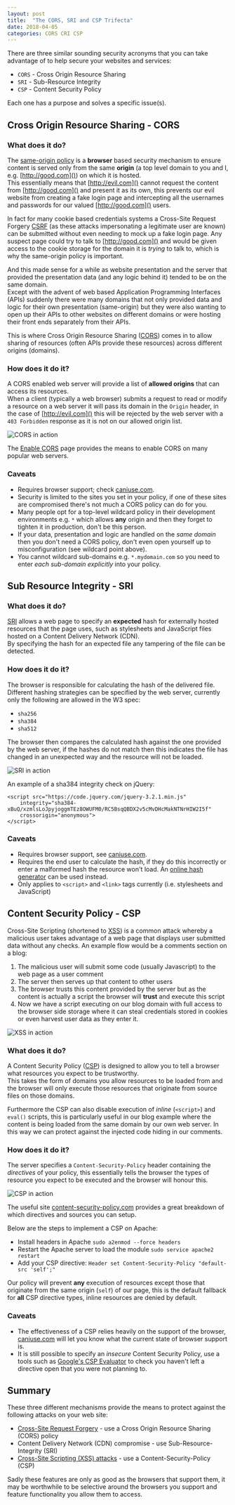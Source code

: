 ```yaml
---
layout: post
title:  "The CORS, SRI and CSP Trifecta"
date: 2018-04-05
categories: CORS CRI CSP
---
```


There are three similar sounding security acronyms that you can take advantage of to help secure your websites and services:

* `CORS` - Cross Origin Resource Sharing
* `SRI` - Sub-Resource Integrity 
* `CSP` - Content Security Policy

Each one has a purpose and solves a specific issue(s).

## Cross Origin Resource Sharing - CORS
### What does it do?
The [same-origin policy][SOP] is a **browser** based security mechanism to ensure content is served only from the same **origin** (a top level domain to you and I, e.g. [http://good.com]()) on which it is hosted.  
This essentially means that [http://evil.com]() cannot request the content from [http://good.com]() and present it as its own, this prevents our evil website from creating a fake login page and intercepting all the usernames and passwords for our valued [http://good.com]() users. 

In fact for many cookie based credentials systems a Cross-Site Request Forgery [CSRF][CSRf] (as these attacks impersonating a legitimate user are known) can be submitted without even needing to mock up a fake login page. Any suspect page could try to talk to [http://good.com]() and would be given access to the cookie storage for the domain it is _trying_ to talk to, which is why the same-origin policy is important.    
 
And this made sense for a while as website presentation and the server that provided the presentation data (and any logic behind it) tended to be on the same domain.  
Except with the advent of web based Application Programming Interfaces (APIs) suddenly there were many domains that not only provided data and logic for their own presentation (same-origin) but they were also wanting to open up their APIs to other websites on different domains or were hosting their front ends separately from their APIs.  

This is where Cross Origin Resource Sharing ([CORS][CORS]) comes in to allow sharing of resources (often APIs provide these resources) across different origins (domains).   

### How does it do it?
A CORS enabled web server will provide a list of **allowed origins** that can access its resources.  
When a client (typically a web browser) submits a request to read or modify a resource on a web server it will pass its domain in the `Origin` header, in the case of [http://evil.com]() this will be rejected by the web server with a `403 Forbidden` response as it is not on our allowed origin list.  

![CORS in action][CORS-image]

The [Enable CORS][Enable CORS] page provides the means to enable CORS on many popular web servers.  

### Caveats
* Requires browser support; check [caniuse.com][CORS caniuse].
* Security is limited to the sites you set in your policy, if one of these sites are compromised there's not much a CORS policy can do for you.
* Many people opt for a top-level wildcard policy in their development environments e.g. `*` which allows **any** origin and then they forget to tighten it in production, don't be this person.
* If your data, presentation and logic are handled on the _same domain_ then you don't need a CORS policy, don't even open yourself up to misconfiguration (see wildcard point above).  
* You cannot wildcard sub-domains e.g. `*.mydomain.com` so you need to enter _each sub-domain explicitly_ into your policy.

## Sub Resource Integrity - SRI
### What does it do?
[SRI][SRI] allows a web page to specify an **expected** hash for externally hosted resources that the page uses, such as stylesheets and JavaScript files hosted on a Content Delivery Network (CDN).  
By specifying the hash for an expected file any tampering of the file can be detected.

### How does it do it?
The browser is responsible for calculating the hash of the delivered file.  
Different hashing strategies can be specified by the web server, currently only the following are allowed in the W3 spec:
* `sha256`
* `sha384`
* `sha512`

The browser then compares the calculated hash against the one provided by the web server, if the hashes do not match then this indicates the file has changed in an unexpected way and the resource will not be loaded.  

![SRI in action][SRI-image]

An example of a sha384 integrity check on jQuery:
```
<script src="https://code.jquery.com/jquery-3.2.1.min.js" 
	integrity="sha384-xBuQ/xzmlsLoJpyjoggmTEz8OWUFM0/RC5BsqQBDX2v5cMvDHcMakNTNrHIW2I5f" 
	crossorigin="anonymous">
</script>
```

### Caveats
* Requires browser support, see [caniuse.com][SRI caniuse].  
* Requires the end user to calculate the hash, if they do this incorrectly or enter a malformed hash the resource won't load. An [online hash generator][SRI Hash] can be used instead.
* Only applies to `<script>` and `<link>` tags currently (i.e. stylesheets and JavaScript)

## Content Security Policy - CSP

Cross-Site Scripting (shortened to [XSS][XSS]) is a common attack whereby a malicious user takes advantage of a web page that displays user submitted data without any checks.
An example flow would be a comments section on a blog:  
1. The malicious user will submit some code (usually Javascript) to the web page as a user comment
2. The server then serves up that content to other users
3. The browser trusts this content provided by the server but as the content is actually a script the browser will **trust** and execute this script
4. Now we have a script executing on our blog domain with full access to the browser side storage where it can steal credentials stored in cookies or even harvest user data as they enter it.

![XSS in action][CSP-before-image]

### What does it do?
A Content Security Policy ([CSP][CSP]) is designed to allow you to tell a browser what resources you expect to be trustworthy.  
This takes the form of domains you allow resources to be loaded from and the browser will only execute those resources that originate from source files on those domains.  

Furthermore the CSP can also disable execution of _inline_ (`<script>`) and `eval()` scripts, this is particularly useful in our blog example where the content is being loaded from the same domain by our own web server. In this way we can protect against the injected code hiding in our comments.  

### How does it do it?
The server specifies a `Content-Security-Policy` header containing the _directives_ of your policy, this essentially tells the browser the types of resource you expect to be executed and the browser will honour this.

![CSP in action][CSP-after-image]

The useful site [content-security-policy.com][CSP Values] provides a great breakdown of which directives and sources you can setup.  

Below are the steps to implement a CSP on Apache:
* Install headers in Apache `sudo a2enmod --force headers`
* Restart the Apache server to load the module `sudo service apache2 restart`
* Add your CSP directive: `Header set Content-Security-Policy "default-src 'self';"`

Our policy will prevent **any** execution of resources except those that originate from the same origin (`self`) of our page, this is the default fallback for **all** CSP directive types, inline resources are denied by default. 

### Caveats
* The effectiveness of a CSP relies heavily on the support of the browser, [caniuse.com][CSP caniuse] will let you know what the current state of browser support is.
* It is still possible to specify an _insecure_ Content Security Policy, use a tools such as [Google's CSP Evaluator][CSP Evaluator] to check you haven't left a directive open that you were not planning to.

## Summary
These three different mechanisms provide the means to protect against the following attacks on your web site:
* [Cross-Site Request Forgery][CSRF] - use a Cross Origin Resource Sharing (CORS) policy
* Content Delivery Network (CDN) compromise - use Sub-Resource-Integrity (SRI)
* [Cross-Site Scripting (XSS) attacks][XSS] - use a Content-Security-Policy (CSP)

Sadly these features are only as good as the browsers that support them, it may be worthwhile to be selective around the browsers you support and feature functionality you allow them to access. 

[CORS]:				https://en.wikipedia.org/wiki/Cross-origin_resource_sharing
[SOP]:				https://developer.mozilla.org/en-US/docs/Web/Security/Same-origin_policy
[Enable CORS]:		https://enable-cors.org/
[CORS caniuse]:		https://caniuse.com/#feat=cors
[CSRF]:				https://developer.mozilla.org/en-US/docs/Glossary/CSRF
[SRI]:				https://en.wikipedia.org/wiki/Subresource_Integrity
[SRI caniuse]:		https://caniuse.com/#feat=subresource-integrity
[SRI Hash]:			https://www.srihash.org/
[CSP]:				https://en.wikipedia.org/wiki/Content_Security_Policy
[CSP caniuse]:		https://caniuse.com/#feat=contentsecuritypolicy
[CSP Values]:		https://content-security-policy.com/
[XSS]:				https://developer.mozilla.org/en-US/docs/Glossary/Cross-site_scripting
[CSP Evaluator]:	https://csp-evaluator.withgoogle.com/
[CSP fallback]:		http://www.debug.is/2015/10/18/fallback-for-cdn-provided-js-when-using-csp/


[CORS-image]: 		/assets/CORS-vs-SRI-vs-CSP/CORS.png
[SRI-image]: 		/assets/CORS-vs-SRI-vs-CSP/SRI.png
[CSP-before-image]: /assets/CORS-vs-SRI-vs-CSP/Before-CSP.png
[CSP-after-image]: 	/assets/CORS-vs-SRI-vs-CSP/After-CSP.png